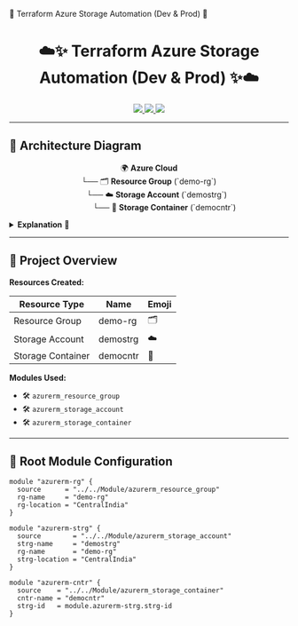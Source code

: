 🌟 Terraform Azure Storage Automation (Dev & Prod) 🌟
<h1 align="center">☁️✨ Terraform Azure Storage Automation (Dev & Prod) ✨☁️</h1>

<p align="center">
  <a href="https://www.terraform.io/">
    <img src="https://img.shields.io/badge/Terraform-623CE4?style=for-the-badge&logo=terraform&logoColor=white"/>
  </a>
  <a href="https://azure.microsoft.com/">
    <img src="https://img.shields.io/badge/Azure-0078D4?style=for-the-badge&logo=microsoft-azure&logoColor=white"/>
  </a>
  <a href="https://devops.com/">
    <img src="https://img.shields.io/badge/DevOps-F05032?style=for-the-badge&logo=devops&logoColor=white"/>
  </a>
</p>

---

## 🧭 Architecture Diagram

<p align="center">
🌍 <b>Azure Cloud</b><br>
└── 🗂️ <b>Resource Group</b> (`demo-rg`)<br>
  └── ☁️ <b>Storage Account</b> (`demostrg`)<br>
    └── 📁 <b>Storage Container</b> (`democntr`)
</p>

<details>
<summary><b>Explanation</b> 🔹</summary>

- 🗂️ Resource Group is the parent container  
- ☁️ Storage Account is created inside Resource Group  
- 📁 Container resides inside Storage Account  
- ✅ Each resource is deployed via a **separate reusable module**  
- 🌱 Dev and Prod environments have independent Terraform state files  

</details>

---

## 📁 Project Overview

**Resources Created:**

| Resource Type | Name          | Emoji |
|---------------|---------------|-------|
| Resource Group | demo-rg       | 🗂️    |
| Storage Account | demostrg     | ☁️    |
| Storage Container | democntr   | 📁    |

**Modules Used:**
- 🛠️ `azurerm_resource_group`  
- 🛠️ `azurerm_storage_account`  
- 🛠️ `azurerm_storage_container`  

---

## 🧱 Root Module Configuration

```hcl
module "azurerm-rg" {
  source      = "../../Module/azurerm_resource_group"
  rg-name     = "demo-rg"
  rg-location = "CentralIndia"
}

module "azurerm-strg" {
  source        = "../../Module/azurerm_storage_account"
  strg-name     = "demostrg"
  rg-name       = "demo-rg"
  strg-location = "CentralIndia"
}

module "azurerm-cntr" {
  source    = "../../Module/azurerm_storage_container"
  cntr-name = "democntr"
  strg-id   = module.azurerm-strg.strg-id
}
